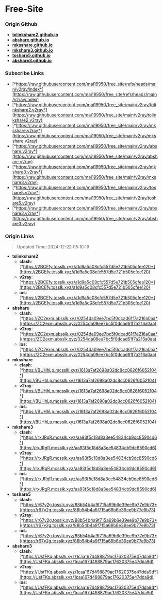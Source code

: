 # Free-Site

### Origin Github

- [**tolinkshare2.github.io**](https://github.com/tolinkshare2/tolinkshare2.github.io)
- [**abshare.github.io**](https://github.com/abshare/abshare.github.io)
- [**mksshare.github.io**](https://github.com/mksshare/mksshare.github.io)
- [**mkshare3.github.io**](https://github.com/mkshare3/mkshare3.github.io)
- [**toshare5.github.io**](https://github.com/toshare5/toshare5.github.io)
- [**abshare3.github.io**](https://github.com/abshare3/abshare3.github.io)

### Subscribe Links

- [*https://raw.githubusercontent.com/mai19950/free_site/refs/heads/main/v2ray/index*](https://raw.githubusercontent.com/mai19950/free_site/refs/heads/main/v2ray/index)
- [*https://raw.githubusercontent.com/mai19950/free_site/main/v2ray/tolinkshare2.v2ray*](https://raw.githubusercontent.com/mai19950/free_site/main/v2ray/tolinkshare2.v2ray)
- [*https://raw.githubusercontent.com/mai19950/free_site/main/v2ray/mksshare.v2ray*](https://raw.githubusercontent.com/mai19950/free_site/main/v2ray/mksshare.v2ray)
- [*https://raw.githubusercontent.com/mai19950/free_site/main/v2ray/abshare.v2ray*](https://raw.githubusercontent.com/mai19950/free_site/main/v2ray/abshare.v2ray)
- [*https://raw.githubusercontent.com/mai19950/free_site/main/v2ray/mkshare3.v2ray*](https://raw.githubusercontent.com/mai19950/free_site/main/v2ray/mkshare3.v2ray)
- [*https://raw.githubusercontent.com/mai19950/free_site/main/v2ray/toshare5.v2ray*](https://raw.githubusercontent.com/mai19950/free_site/main/v2ray/toshare5.v2ray)
- [*https://raw.githubusercontent.com/mai19950/free_site/main/v2ray/abshare3.v2ray*](https://raw.githubusercontent.com/mai19950/free_site/main/v2ray/abshare3.v2ray)

### Origin Links

> Updated Time: 2024-12-22 05:10:19

- **tolinkshare2**
  - **clash**: [*https://2BCEfy.tosslk.xyz/a1d9a5c08cfc557d5e721b505cfee120*](https://2BCEfy.tosslk.xyz/a1d9a5c08cfc557d5e721b505cfee120)
  - **v2ray**: [*https://2BCEfy.tosslk.xyz/a1d9a5c08cfc557d5e721b505cfee120*](https://2BCEfy.tosslk.xyz/a1d9a5c08cfc557d5e721b505cfee120)
  - **ios**: [*https://2BCEfy.tosslk.xyz/a1d9a5c08cfc557d5e721b505cfee120*](https://2BCEfy.tosslk.xyz/a1d9a5c08cfc557d5e721b505cfee120)
- **abshare**
  - **clash**: [*https://ZC2exm.absslk.xyz/0254da09ee7bc5f0dcad61f7a216a0aa*](https://ZC2exm.absslk.xyz/0254da09ee7bc5f0dcad61f7a216a0aa)
  - **v2ray**: [*https://ZC2exm.absslk.xyz/0254da09ee7bc5f0dcad61f7a216a0aa*](https://ZC2exm.absslk.xyz/0254da09ee7bc5f0dcad61f7a216a0aa)
  - **ios**: [*https://ZC2exm.absslk.xyz/0254da09ee7bc5f0dcad61f7a216a0aa*](https://ZC2exm.absslk.xyz/0254da09ee7bc5f0dcad61f7a216a0aa)
- **mksshare**
  - **clash**: [*https://BUHhLp.mcsslk.xyz/1613a7af2698a02dc8cc0626f6052104*](https://BUHhLp.mcsslk.xyz/1613a7af2698a02dc8cc0626f6052104)
  - **v2ray**: [*https://BUHhLp.mcsslk.xyz/1613a7af2698a02dc8cc0626f6052104*](https://BUHhLp.mcsslk.xyz/1613a7af2698a02dc8cc0626f6052104)
  - **ios**: [*https://BUHhLp.mcsslk.xyz/1613a7af2698a02dc8cc0626f6052104*](https://BUHhLp.mcsslk.xyz/1613a7af2698a02dc8cc0626f6052104)
- **mkshare3**
  - **clash**: [*https://rxJRgR.mcsslk.xyz/aa93f5c18d8a3ee54834cb9dc8590cd6*](https://rxJRgR.mcsslk.xyz/aa93f5c18d8a3ee54834cb9dc8590cd6)
  - **v2ray**: [*https://rxJRgR.mcsslk.xyz/aa93f5c18d8a3ee54834cb9dc8590cd6*](https://rxJRgR.mcsslk.xyz/aa93f5c18d8a3ee54834cb9dc8590cd6)
  - **ios**: [*https://rxJRgR.mcsslk.xyz/aa93f5c18d8a3ee54834cb9dc8590cd6*](https://rxJRgR.mcsslk.xyz/aa93f5c18d8a3ee54834cb9dc8590cd6)
- **toshare5**
  - **clash**: [*https://r67v2g.tosslk.xyz/88b54b4a9f715a69b6e39ee9b77e9b73*](https://r67v2g.tosslk.xyz/88b54b4a9f715a69b6e39ee9b77e9b73)
  - **v2ray**: [*https://r67v2g.tosslk.xyz/88b54b4a9f715a69b6e39ee9b77e9b73*](https://r67v2g.tosslk.xyz/88b54b4a9f715a69b6e39ee9b77e9b73)
  - **ios**: [*https://r67v2g.tosslk.xyz/88b54b4a9f715a69b6e39ee9b77e9b73*](https://r67v2g.tosslk.xyz/88b54b4a9f715a69b6e39ee9b77e9b73)
- **abshare3**
  - **clash**: [*https://UsfFKq.absslk.xyz/1caa167d498879ac17620375e47dda9d*](https://UsfFKq.absslk.xyz/1caa167d498879ac17620375e47dda9d)
  - **v2ray**: [*https://UsfFKq.absslk.xyz/1caa167d498879ac17620375e47dda9d*](https://UsfFKq.absslk.xyz/1caa167d498879ac17620375e47dda9d)
  - **ios**: [*https://UsfFKq.absslk.xyz/1caa167d498879ac17620375e47dda9d*](https://UsfFKq.absslk.xyz/1caa167d498879ac17620375e47dda9d)
